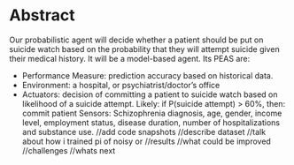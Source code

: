 # Abstract

Our probabilistic agent will decide whether a patient should be put on suicide watch based on the probability that they will attempt suicide given their medical history. It will be a model-based agent. Its PEAS are:
 - Performance Measure: prediction accuracy based on historical data.
 - Environment: a hospital, or psychiatrist/doctor’s office
 - Actuators: decision of committing a patient to suicide watch based on likelihood of a suicide attempt.
Likely: if P(suicide attempt) > 60%, then: commit patient
Sensors:
Schizophrenia diagnosis, age, gender, income level, employment status, disease duration, number of hospitalizations and substance use.
//add code snapshots
//describe dataset
//talk about how i trained pi of noisy or
//results
//what could be improved
//challenges
//whats next



